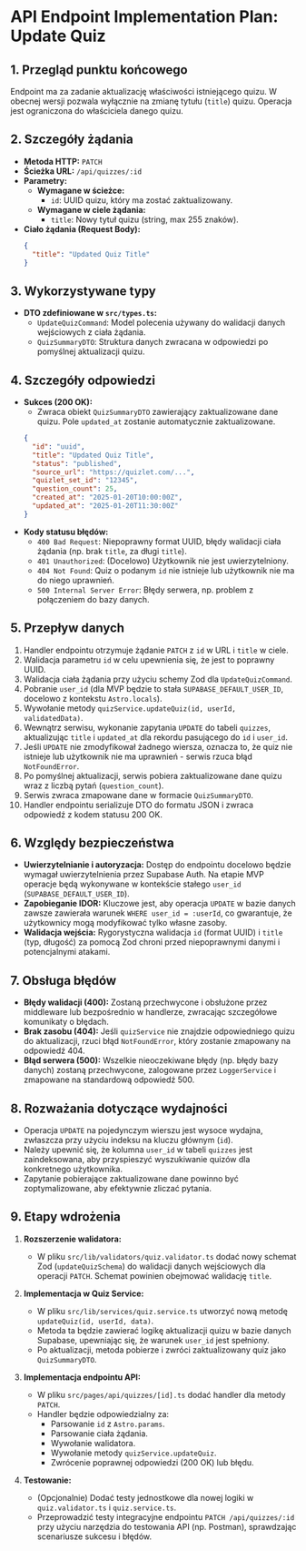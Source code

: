 # API Endpoint Implementation Plan: Update Quiz

## 1. Przegląd punktu końcowego
Endpoint ma za zadanie aktualizację właściwości istniejącego quizu. W obecnej wersji pozwala wyłącznie na zmianę tytułu (`title`) quizu. Operacja jest ograniczona do właściciela danego quizu.

## 2. Szczegóły żądania
- **Metoda HTTP:** `PATCH`
- **Ścieżka URL:** `/api/quizzes/:id`
- **Parametry:**
  - **Wymagane w ścieżce:**
    - `id`: UUID quizu, który ma zostać zaktualizowany.
  - **Wymagane w ciele żądania:**
    - `title`: Nowy tytuł quizu (string, max 255 znaków).
- **Ciało żądania (Request Body):**
  ```json
  {
    "title": "Updated Quiz Title"
  }
  ```

## 3. Wykorzystywane typy
- **DTO zdefiniowane w `src/types.ts`:**
  - `UpdateQuizCommand`: Model polecenia używany do walidacji danych wejściowych z ciała żądania.
  - `QuizSummaryDTO`: Struktura danych zwracana w odpowiedzi po pomyślnej aktualizacji quizu.

## 4. Szczegóły odpowiedzi
- **Sukces (200 OK):**
  - Zwraca obiekt `QuizSummaryDTO` zawierający zaktualizowane dane quizu. Pole `updated_at` zostanie automatycznie zaktualizowane.
  ```json
  {
    "id": "uuid",
    "title": "Updated Quiz Title",
    "status": "published",
    "source_url": "https://quizlet.com/...",
    "quizlet_set_id": "12345",
    "question_count": 25,
    "created_at": "2025-01-20T10:00:00Z",
    "updated_at": "2025-01-20T11:30:00Z"
  }
  ```
- **Kody statusu błędów:**
  - `400 Bad Request`: Niepoprawny format UUID, błędy walidacji ciała żądania (np. brak `title`, za długi `title`).
  - `401 Unauthorized`: (Docelowo) Użytkownik nie jest uwierzytelniony.
  - `404 Not Found`: Quiz o podanym `id` nie istnieje lub użytkownik nie ma do niego uprawnień.
  - `500 Internal Server Error`: Błędy serwera, np. problem z połączeniem do bazy danych.

## 5. Przepływ danych
1. Handler endpointu otrzymuje żądanie `PATCH` z `id` w URL i `title` w ciele.
2. Walidacja parametru `id` w celu upewnienia się, że jest to poprawny UUID.
3. Walidacja ciała żądania przy użyciu schemy Zod dla `UpdateQuizCommand`.
4. Pobranie `user_id` (dla MVP będzie to stała `SUPABASE_DEFAULT_USER_ID`, docelowo z kontekstu `Astro.locals`).
5. Wywołanie metody `quizService.updateQuiz(id, userId, validatedData)`.
6. Wewnątrz serwisu, wykonanie zapytania `UPDATE` do tabeli `quizzes`, aktualizując `title` i `updated_at` dla rekordu pasującego do `id` i `user_id`.
7. Jeśli `UPDATE` nie zmodyfikował żadnego wiersza, oznacza to, że quiz nie istnieje lub użytkownik nie ma uprawnień - serwis rzuca błąd `NotFoundError`.
8. Po pomyślnej aktualizacji, serwis pobiera zaktualizowane dane quizu wraz z liczbą pytań (`question_count`).
9. Serwis zwraca zmapowane dane w formacie `QuizSummaryDTO`.
10. Handler endpointu serializuje DTO do formatu JSON i zwraca odpowiedź z kodem statusu 200 OK.

## 6. Względy bezpieczeństwa
- **Uwierzytelnianie i autoryzacja:** Dostęp do endpointu docelowo będzie wymagał uwierzytelnienia przez Supabase Auth. Na etapie MVP operacje będą wykonywane w kontekście stałego `user_id` (`SUPABASE_DEFAULT_USER_ID`).
- **Zapobieganie IDOR:** Kluczowe jest, aby operacja `UPDATE` w bazie danych zawsze zawierała warunek `WHERE user_id = :userId`, co gwarantuje, że użytkownicy mogą modyfikować tylko własne zasoby.
- **Walidacja wejścia:** Rygorystyczna walidacja `id` (format UUID) i `title` (typ, długość) za pomocą Zod chroni przed niepoprawnymi danymi i potencjalnymi atakami.

## 7. Obsługa błędów
- **Błędy walidacji (400):** Zostaną przechwycone i obsłużone przez middleware lub bezpośrednio w handlerze, zwracając szczegółowe komunikaty o błędach.
- **Brak zasobu (404):** Jeśli `quizService` nie znajdzie odpowiedniego quizu do aktualizacji, rzuci błąd `NotFoundError`, który zostanie zmapowany na odpowiedź 404.
- **Błąd serwera (500):** Wszelkie nieoczekiwane błędy (np. błędy bazy danych) zostaną przechwycone, zalogowane przez `LoggerService` i zmapowane na standardową odpowiedź 500.

## 8. Rozważania dotyczące wydajności
- Operacja `UPDATE` na pojedynczym wierszu jest wysoce wydajna, zwłaszcza przy użyciu indeksu na kluczu głównym (`id`).
- Należy upewnić się, że kolumna `user_id` w tabeli `quizzes` jest zaindeksowana, aby przyspieszyć wyszukiwanie quizów dla konkretnego użytkownika.
- Zapytanie pobierające zaktualizowane dane powinno być zoptymalizowane, aby efektywnie zliczać pytania.

## 9. Etapy wdrożenia
1. **Rozszerzenie walidatora:**
   - W pliku `src/lib/validators/quiz.validator.ts` dodać nowy schemat Zod (`updateQuizSchema`) do walidacji danych wejściowych dla operacji `PATCH`. Schemat powinien obejmować walidację `title`.

2. **Implementacja w Quiz Service:**
   - W pliku `src/lib/services/quiz.service.ts` utworzyć nową metodę `updateQuiz(id, userId, data)`.
   - Metoda ta będzie zawierać logikę aktualizacji quizu w bazie danych Supabase, upewniając się, że warunek `user_id` jest spełniony.
   - Po aktualizacji, metoda pobierze i zwróci zaktualizowany quiz jako `QuizSummaryDTO`.

3. **Implementacja endpointu API:**
   - W pliku `src/pages/api/quizzes/[id].ts` dodać handler dla metody `PATCH`.
   - Handler będzie odpowiedzialny za:
     - Parsowanie `id` z `Astro.params`.
     - Parsowanie ciała żądania.
     - Wywołanie walidatora.
     - Wywołanie metody `quizService.updateQuiz`.
     - Zwrócenie poprawnej odpowiedzi (200 OK) lub błędu.

4. **Testowanie:**
   - (Opcjonalnie) Dodać testy jednostkowe dla nowej logiki w `quiz.validator.ts` i `quiz.service.ts`.
   - Przeprowadzić testy integracyjne endpointu `PATCH /api/quizzes/:id` przy użyciu narzędzia do testowania API (np. Postman), sprawdzając scenariusze sukcesu i błędów.
